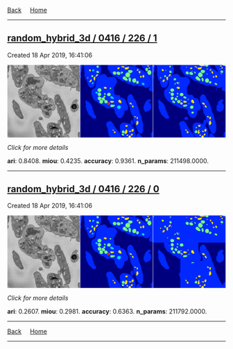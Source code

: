 
[Back](..)&nbsp;&nbsp;&nbsp;&nbsp;&nbsp;[Home](https://leapmanlab.github.io/snapshots)

---

<div class="summary"><a href="1"><h2>random_hybrid_3d / 0416 / 226 / 1</h2></a><p>Created 18 Apr 2019, 16:41:06
</p><a href="1"><img src="1/media/summary.png" align="center"></a><p>
<i>Click for more details</i>
</p></div>

**ari**: 0.8408. **miou**: 0.4235. **accuracy**: 0.9361. **n_params**: 211498.0000. 

---

<div class="summary"><a href="0"><h2>random_hybrid_3d / 0416 / 226 / 0</h2></a><p>Created 18 Apr 2019, 16:41:06
</p><a href="0"><img src="0/media/summary.png" align="center"></a><p>
<i>Click for more details</i>
</p></div>

**ari**: 0.2607. **miou**: 0.2981. **accuracy**: 0.6363. **n_params**: 211792.0000. 

---

[Back](..)&nbsp;&nbsp;&nbsp;&nbsp;&nbsp;[Home](https://leapmanlab.github.io/snapshots)

---